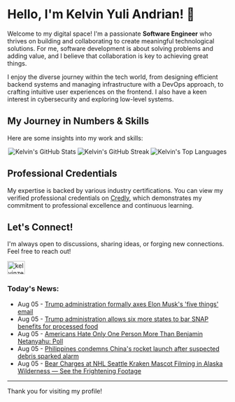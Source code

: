 # Hello, I'm Kelvin Yuli Andrian! 👋

Welcome to my digital space! I'm a passionate **Software Engineer** who thrives on building and collaborating to create meaningful technological solutions. For me, software development is about solving problems and adding value, and I believe that collaboration is key to achieving great things.

I enjoy the diverse journey within the tech world, from designing efficient backend systems and managing infrastructure with a DevOps approach, to crafting intuitive user experiences on the frontend. I also have a keen interest in cybersecurity and exploring low-level systems.

## My Journey in Numbers & Skills

Here are some insights into my work and skills:

<p align="center">
  <img src="https://github-readme-stats.vercel.app/api?username=kelvinzer0&show_icons=true&theme=radical" alt="Kelvin's GitHub Stats" />
  <img src="https://github-readme-streak-stats.herokuapp.com/?user=kelvinzer0&theme=radical" alt="Kelvin's GitHub Streak" />
  <img src="https://github-readme-stats.vercel.app/api/top-langs/?username=kelvinzer0&layout=compact&theme=radical" alt="Kelvin's Top Languages" />
</p>

## Professional Credentials

My expertise is backed by various industry certifications. You can view my verified professional credentials on [Credly](https://www.credly.com/users/kelvin-yuli-andrian/badges), which demonstrates my commitment to professional excellence and continuous learning.

## Let's Connect!

I'm always open to discussions, sharing ideas, or forging new connections. Feel free to reach out!

<p align="left">
    <a href="https://linkedin.com/in/kelvinzero" target="blank"><img align="center" src="https://cdn.jsdelivr.net/npm/simple-icons@3.0.1/icons/linkedin.svg" alt="kelvinzero" height="30" width="40" /></a>
</p>

### Today's News:

<!-- feed start -->
- Aug 05 - [Trump administration formally axes Elon Musk's 'five things' email](https://www.yahoo.com/news/articles/exclusive-trump-administration-formally-axe-165607950.html)
- Aug 05 - [Trump administration allows six more states to bar SNAP benefits for processed food](https://www.yahoo.com/news/articles/trump-administration-allows-six-more-164108374.html)
- Aug 05 - [Americans Hate Only One Person More Than Benjamin Netanyahu: Poll](https://www.yahoo.com/news/articles/americans-hate-only-one-person-162335662.html)
- Aug 05 - [Philippines condemns China's rocket launch after suspected debris sparked alarm](https://www.yahoo.com/news/articles/philippines-condemns-chinas-rocket-launch-151502064.html)
- Aug 05 - [Bear Charges at NHL Seattle Kraken Mascot Filming in Alaska Wilderness — See the Frightening Footage](https://sports.yahoo.com/article/bear-charges-nhl-seattle-kraken-142859312.html)
<!-- feed end -->

---

Thank you for visiting my profile!